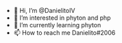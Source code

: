 - 👋 Hi, I’m @DanielitoIV
- 👀 I’m interested in phyton and php
- 🌱 I’m currently learning phyton
- 📫 How to reach me Danielito#2006

<!---
DanielitoIV/DanielitoIV is a ✨ special ✨ repository because its `README.md` (this file) appears on your GitHub profile.
You can click the Preview link to take a look at your changes.
--->
